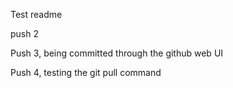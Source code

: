 Test readme

push 2 


Push 3, being committed through the github web UI

Push 4, testing the git pull command
